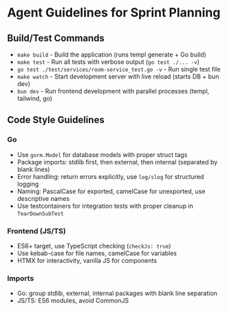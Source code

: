 # Agent Guidelines for Sprint Planning

## Build/Test Commands
- `make build` - Build the application (runs templ generate + Go build)
- `make test` - Run all tests with verbose output (`go test ./... -v`)
- `go test ./test/services/room-service_test.go -v` - Run single test file
- `make watch` - Start development server with live reload (starts DB + bun dev)
- `bun dev` - Run frontend development with parallel processes (templ, tailwind, go)

## Code Style Guidelines

### Go
- Use `gorm.Model` for database models with proper struct tags
- Package imports: stdlib first, then external, then internal (separated by blank lines)
- Error handling: return errors explicitly, use `log/slog` for structured logging
- Naming: PascalCase for exported, camelCase for unexported, use descriptive names
- Use testcontainers for integration tests with proper cleanup in `TearDownSubTest`

### Frontend (JS/TS)
- ES6+ target, use TypeScript checking (`checkJs: true`)
- Use kebab-case for file names, camelCase for variables
- HTMX for interactivity, vanilla JS for components

### Imports
- Go: group stdlib, external, internal packages with blank line separation
- JS/TS: ES6 modules, avoid CommonJS